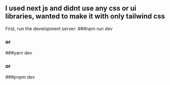 ## I used next js and didnt use any css or ui libraries, wanted to make it with only tailwind css


First, run the development server:
###npm run dev
### or
###yarn dev
### or
###pnpm dev

```

